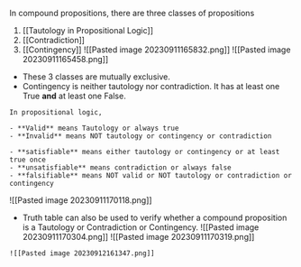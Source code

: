 In compound propositions, there are three classes of propositions
1. [[Tautology in Propositional Logic]] 
2. [[Contradiction]]
3. [[Contingency]]
![[Pasted image 20230911165832.png]]
![[Pasted image 20230911165458.png]]

- These 3 classes are mutually exclusive.
- Contingency is neither tautology nor contradiction. It has at least one True **and** at least one False.

```ad-info
In propositional logic, 

- **Valid** means Tautology or always true
- **Invalid** means NOT tautology or contingency or contradiction

- **satisfiable** means either tautology or contingency or at least true once
- **unsatisfiable** means contradiction or always false
- **falsifiable** means NOT valid or NOT tautology or contradiction or contingency

```


![[Pasted image 20230911170118.png]]
- Truth table can also be used to verify whether a compound proposition is a Tautology or Contradiction or Contingency.
![[Pasted image 20230911170304.png]]
![[Pasted image 20230911170319.png]]

```ad-summary
![[Pasted image 20230912161347.png]]
```
